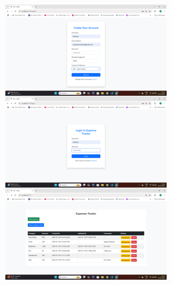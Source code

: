 ![image_alt](https://github.com/Medhavi-18/Expense-Tracker/blob/1fda9e9cd8fc95dc8797df1fb34650f463cea187/Screenshot%202025-01-14%20171354.png)
![image_alt](https://github.com/Medhavi-18/Expense-Tracker/blob/3a8d3e6aea10e88e3f4c75f866285bde49961e12/Screenshot%202025-01-14%20171447.png)
![image-alt](https://github.com/Medhavi-18/Expense-Tracker/blob/4285cd3eee7adedd74de960aeb9f0b8b48ba4cfd/Screenshot%202025-01-14%20171528.png)

